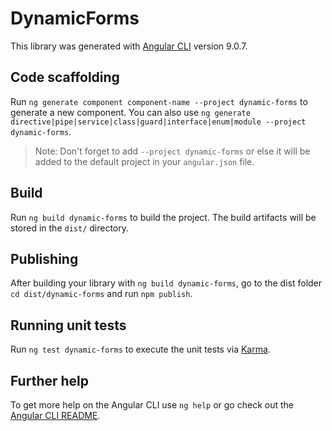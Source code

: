 # DynamicForms

This library was generated with [Angular CLI](https://github.com/angular/angular-cli) version 9.0.7.

## Code scaffolding

Run `ng generate component component-name --project dynamic-forms` to generate a new component. You can also use `ng generate directive|pipe|service|class|guard|interface|enum|module --project dynamic-forms`.
> Note: Don't forget to add `--project dynamic-forms` or else it will be added to the default project in your `angular.json` file. 

## Build

Run `ng build dynamic-forms` to build the project. The build artifacts will be stored in the `dist/` directory.

## Publishing

After building your library with `ng build dynamic-forms`, go to the dist folder `cd dist/dynamic-forms` and run `npm publish`.

## Running unit tests

Run `ng test dynamic-forms` to execute the unit tests via [Karma](https://karma-runner.github.io).

## Further help

To get more help on the Angular CLI use `ng help` or go check out the [Angular CLI README](https://github.com/angular/angular-cli/blob/master/README.md).
